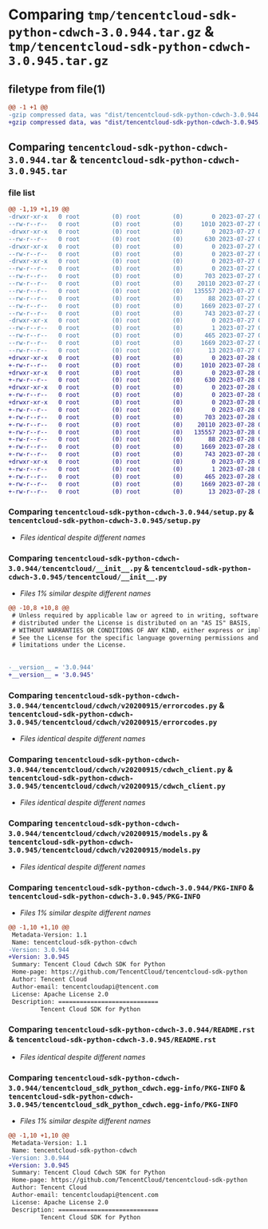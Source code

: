 # Comparing `tmp/tencentcloud-sdk-python-cdwch-3.0.944.tar.gz` & `tmp/tencentcloud-sdk-python-cdwch-3.0.945.tar.gz`

## filetype from file(1)

```diff
@@ -1 +1 @@
-gzip compressed data, was "dist/tencentcloud-sdk-python-cdwch-3.0.944.tar", last modified: Thu Jul 27 02:11:14 2023, max compression
+gzip compressed data, was "dist/tencentcloud-sdk-python-cdwch-3.0.945.tar", last modified: Fri Jul 28 00:23:40 2023, max compression
```

## Comparing `tencentcloud-sdk-python-cdwch-3.0.944.tar` & `tencentcloud-sdk-python-cdwch-3.0.945.tar`

### file list

```diff
@@ -1,19 +1,19 @@
-drwxr-xr-x   0 root         (0) root         (0)        0 2023-07-27 02:11:14.000000 tencentcloud-sdk-python-cdwch-3.0.944/
--rw-r--r--   0 root         (0) root         (0)     1010 2023-07-27 02:11:14.000000 tencentcloud-sdk-python-cdwch-3.0.944/setup.py
-drwxr-xr-x   0 root         (0) root         (0)        0 2023-07-27 02:11:14.000000 tencentcloud-sdk-python-cdwch-3.0.944/tencentcloud/
--rw-r--r--   0 root         (0) root         (0)      630 2023-07-27 02:11:14.000000 tencentcloud-sdk-python-cdwch-3.0.944/tencentcloud/__init__.py
-drwxr-xr-x   0 root         (0) root         (0)        0 2023-07-27 02:11:14.000000 tencentcloud-sdk-python-cdwch-3.0.944/tencentcloud/cdwch/
--rw-r--r--   0 root         (0) root         (0)        0 2023-07-27 02:11:14.000000 tencentcloud-sdk-python-cdwch-3.0.944/tencentcloud/cdwch/__init__.py
-drwxr-xr-x   0 root         (0) root         (0)        0 2023-07-27 02:11:14.000000 tencentcloud-sdk-python-cdwch-3.0.944/tencentcloud/cdwch/v20200915/
--rw-r--r--   0 root         (0) root         (0)        0 2023-07-27 02:11:14.000000 tencentcloud-sdk-python-cdwch-3.0.944/tencentcloud/cdwch/v20200915/__init__.py
--rw-r--r--   0 root         (0) root         (0)      703 2023-07-27 02:11:14.000000 tencentcloud-sdk-python-cdwch-3.0.944/tencentcloud/cdwch/v20200915/errorcodes.py
--rw-r--r--   0 root         (0) root         (0)    20110 2023-07-27 02:11:14.000000 tencentcloud-sdk-python-cdwch-3.0.944/tencentcloud/cdwch/v20200915/cdwch_client.py
--rw-r--r--   0 root         (0) root         (0)   135557 2023-07-27 02:11:14.000000 tencentcloud-sdk-python-cdwch-3.0.944/tencentcloud/cdwch/v20200915/models.py
--rw-r--r--   0 root         (0) root         (0)       88 2023-07-27 02:11:14.000000 tencentcloud-sdk-python-cdwch-3.0.944/setup.cfg
--rw-r--r--   0 root         (0) root         (0)     1669 2023-07-27 02:11:14.000000 tencentcloud-sdk-python-cdwch-3.0.944/PKG-INFO
--rw-r--r--   0 root         (0) root         (0)      743 2023-07-27 02:11:14.000000 tencentcloud-sdk-python-cdwch-3.0.944/README.rst
-drwxr-xr-x   0 root         (0) root         (0)        0 2023-07-27 02:11:14.000000 tencentcloud-sdk-python-cdwch-3.0.944/tencentcloud_sdk_python_cdwch.egg-info/
--rw-r--r--   0 root         (0) root         (0)        1 2023-07-27 02:11:14.000000 tencentcloud-sdk-python-cdwch-3.0.944/tencentcloud_sdk_python_cdwch.egg-info/dependency_links.txt
--rw-r--r--   0 root         (0) root         (0)      465 2023-07-27 02:11:14.000000 tencentcloud-sdk-python-cdwch-3.0.944/tencentcloud_sdk_python_cdwch.egg-info/SOURCES.txt
--rw-r--r--   0 root         (0) root         (0)     1669 2023-07-27 02:11:14.000000 tencentcloud-sdk-python-cdwch-3.0.944/tencentcloud_sdk_python_cdwch.egg-info/PKG-INFO
--rw-r--r--   0 root         (0) root         (0)       13 2023-07-27 02:11:14.000000 tencentcloud-sdk-python-cdwch-3.0.944/tencentcloud_sdk_python_cdwch.egg-info/top_level.txt
+drwxr-xr-x   0 root         (0) root         (0)        0 2023-07-28 00:23:40.000000 tencentcloud-sdk-python-cdwch-3.0.945/
+-rw-r--r--   0 root         (0) root         (0)     1010 2023-07-28 00:23:40.000000 tencentcloud-sdk-python-cdwch-3.0.945/setup.py
+drwxr-xr-x   0 root         (0) root         (0)        0 2023-07-28 00:23:40.000000 tencentcloud-sdk-python-cdwch-3.0.945/tencentcloud/
+-rw-r--r--   0 root         (0) root         (0)      630 2023-07-28 00:23:40.000000 tencentcloud-sdk-python-cdwch-3.0.945/tencentcloud/__init__.py
+drwxr-xr-x   0 root         (0) root         (0)        0 2023-07-28 00:23:40.000000 tencentcloud-sdk-python-cdwch-3.0.945/tencentcloud/cdwch/
+-rw-r--r--   0 root         (0) root         (0)        0 2023-07-28 00:23:40.000000 tencentcloud-sdk-python-cdwch-3.0.945/tencentcloud/cdwch/__init__.py
+drwxr-xr-x   0 root         (0) root         (0)        0 2023-07-28 00:23:40.000000 tencentcloud-sdk-python-cdwch-3.0.945/tencentcloud/cdwch/v20200915/
+-rw-r--r--   0 root         (0) root         (0)        0 2023-07-28 00:23:40.000000 tencentcloud-sdk-python-cdwch-3.0.945/tencentcloud/cdwch/v20200915/__init__.py
+-rw-r--r--   0 root         (0) root         (0)      703 2023-07-28 00:23:40.000000 tencentcloud-sdk-python-cdwch-3.0.945/tencentcloud/cdwch/v20200915/errorcodes.py
+-rw-r--r--   0 root         (0) root         (0)    20110 2023-07-28 00:23:40.000000 tencentcloud-sdk-python-cdwch-3.0.945/tencentcloud/cdwch/v20200915/cdwch_client.py
+-rw-r--r--   0 root         (0) root         (0)   135557 2023-07-28 00:23:40.000000 tencentcloud-sdk-python-cdwch-3.0.945/tencentcloud/cdwch/v20200915/models.py
+-rw-r--r--   0 root         (0) root         (0)       88 2023-07-28 00:23:40.000000 tencentcloud-sdk-python-cdwch-3.0.945/setup.cfg
+-rw-r--r--   0 root         (0) root         (0)     1669 2023-07-28 00:23:40.000000 tencentcloud-sdk-python-cdwch-3.0.945/PKG-INFO
+-rw-r--r--   0 root         (0) root         (0)      743 2023-07-28 00:23:40.000000 tencentcloud-sdk-python-cdwch-3.0.945/README.rst
+drwxr-xr-x   0 root         (0) root         (0)        0 2023-07-28 00:23:40.000000 tencentcloud-sdk-python-cdwch-3.0.945/tencentcloud_sdk_python_cdwch.egg-info/
+-rw-r--r--   0 root         (0) root         (0)        1 2023-07-28 00:23:40.000000 tencentcloud-sdk-python-cdwch-3.0.945/tencentcloud_sdk_python_cdwch.egg-info/dependency_links.txt
+-rw-r--r--   0 root         (0) root         (0)      465 2023-07-28 00:23:40.000000 tencentcloud-sdk-python-cdwch-3.0.945/tencentcloud_sdk_python_cdwch.egg-info/SOURCES.txt
+-rw-r--r--   0 root         (0) root         (0)     1669 2023-07-28 00:23:40.000000 tencentcloud-sdk-python-cdwch-3.0.945/tencentcloud_sdk_python_cdwch.egg-info/PKG-INFO
+-rw-r--r--   0 root         (0) root         (0)       13 2023-07-28 00:23:40.000000 tencentcloud-sdk-python-cdwch-3.0.945/tencentcloud_sdk_python_cdwch.egg-info/top_level.txt
```

### Comparing `tencentcloud-sdk-python-cdwch-3.0.944/setup.py` & `tencentcloud-sdk-python-cdwch-3.0.945/setup.py`

 * *Files identical despite different names*

### Comparing `tencentcloud-sdk-python-cdwch-3.0.944/tencentcloud/__init__.py` & `tencentcloud-sdk-python-cdwch-3.0.945/tencentcloud/__init__.py`

 * *Files 1% similar despite different names*

```diff
@@ -10,8 +10,8 @@
 # Unless required by applicable law or agreed to in writing, software
 # distributed under the License is distributed on an "AS IS" BASIS,
 # WITHOUT WARRANTIES OR CONDITIONS OF ANY KIND, either express or implied.
 # See the License for the specific language governing permissions and
 # limitations under the License.
 
 
-__version__ = '3.0.944'
+__version__ = '3.0.945'
```

### Comparing `tencentcloud-sdk-python-cdwch-3.0.944/tencentcloud/cdwch/v20200915/errorcodes.py` & `tencentcloud-sdk-python-cdwch-3.0.945/tencentcloud/cdwch/v20200915/errorcodes.py`

 * *Files identical despite different names*

### Comparing `tencentcloud-sdk-python-cdwch-3.0.944/tencentcloud/cdwch/v20200915/cdwch_client.py` & `tencentcloud-sdk-python-cdwch-3.0.945/tencentcloud/cdwch/v20200915/cdwch_client.py`

 * *Files identical despite different names*

### Comparing `tencentcloud-sdk-python-cdwch-3.0.944/tencentcloud/cdwch/v20200915/models.py` & `tencentcloud-sdk-python-cdwch-3.0.945/tencentcloud/cdwch/v20200915/models.py`

 * *Files identical despite different names*

### Comparing `tencentcloud-sdk-python-cdwch-3.0.944/PKG-INFO` & `tencentcloud-sdk-python-cdwch-3.0.945/PKG-INFO`

 * *Files 1% similar despite different names*

```diff
@@ -1,10 +1,10 @@
 Metadata-Version: 1.1
 Name: tencentcloud-sdk-python-cdwch
-Version: 3.0.944
+Version: 3.0.945
 Summary: Tencent Cloud Cdwch SDK for Python
 Home-page: https://github.com/TencentCloud/tencentcloud-sdk-python
 Author: Tencent Cloud
 Author-email: tencentcloudapi@tencent.com
 License: Apache License 2.0
 Description: ============================
         Tencent Cloud SDK for Python
```

### Comparing `tencentcloud-sdk-python-cdwch-3.0.944/README.rst` & `tencentcloud-sdk-python-cdwch-3.0.945/README.rst`

 * *Files identical despite different names*

### Comparing `tencentcloud-sdk-python-cdwch-3.0.944/tencentcloud_sdk_python_cdwch.egg-info/PKG-INFO` & `tencentcloud-sdk-python-cdwch-3.0.945/tencentcloud_sdk_python_cdwch.egg-info/PKG-INFO`

 * *Files 1% similar despite different names*

```diff
@@ -1,10 +1,10 @@
 Metadata-Version: 1.1
 Name: tencentcloud-sdk-python-cdwch
-Version: 3.0.944
+Version: 3.0.945
 Summary: Tencent Cloud Cdwch SDK for Python
 Home-page: https://github.com/TencentCloud/tencentcloud-sdk-python
 Author: Tencent Cloud
 Author-email: tencentcloudapi@tencent.com
 License: Apache License 2.0
 Description: ============================
         Tencent Cloud SDK for Python
```

